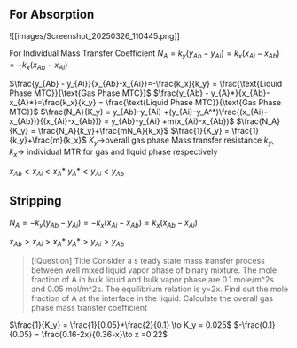 ## For Absorption

![[images/Screenshot_20250326_110445.png]]

For Individual Mass Transfer Coefficient
$N_A = k_y(y_{Ab}-y_{Ai}) = k_x(x_{Ai} - x_{Ab})=-k_x(x_{Ab} - x_{Ai})$

$\frac{y_{Ab} - y_{Ai}}{x_{Ab}-x_{Ai}}=-\frac{k_x}{k_y} = \frac{\text{Liquid Phase MTC}}{\text{Gas Phase MTC}}$
$\frac{y_{Ab} - y_{A}*}{x_{Ab}-x_{A}*}=\frac{k_x}{k_y} = \frac{\text{Liquid Phase MTC}}{\text{Gas Phase MTC}}$
$\frac{N_A}{K_y} = y_{Ab}-y_{Ai} +(y_{Ai}-y_A^*)\frac{(x_{Ai}-x_{Ab})}{(x_{Ai}-x_{Ab})} = y_{Ab}-y_{Ai} +m(x_{Ai}-x_{Ab})$
$\frac{N_A}{K_y} = \frac{N_A}{k_y}+\frac{mN_A}{k_x}$
$\frac{1}{K_y} = \frac{1}{k_y}+\frac{m}{k_x}$
$K_y \to$overall gas phase Mass transfer resistance
$k_y, k_x \to$ individual MTR for gas and liquid phase respectively

$x_{Ab}<x_{Ai}<x_A*$
$y_A*<y_{Ai}<y_{Ab}$

## Stripping
$N_A = -k_y(y_{Ab}-y_{Ai}) = -k_x(x_{Ai} - x_{Ab})=k_x(x_{Ab} - x_{Ai})$

$x_{Ab}>x_{Ai}>x_A*$
$y_A*>y_{Ai}>y_{Ab}$


> [!Question] Title
> Consider a s teady state mass transfer process between well mixed liquid vapor phase of binary mixture. The mole  fraction of A in bulk liquid and bulk vapor phase are 0.1 mole/m^2s and 0.05 mol/m^2s. The equilibrium relation is y=2x. Find out the mole fraction of A at the interface in the liquid. Calculate the overall gas phase mass transfer coefficient

$\frac{1}{K_y} = \frac{1}{0.05}+\frac{2}{0.1} \to K_y = 0.025$
$-\frac{0.1}{0.05} = \frac{0.16-2x}{0.36-x}\to x =0.22$

















